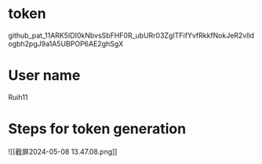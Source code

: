 # token 
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

# User name
Ruih11

# Steps for token generation
![[截屏2024-05-08 13.47.08.png]]